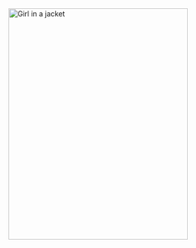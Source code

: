 <html>
<head>
  <link rel="stylesheet" href="/assets/css/style.scss">
  <style>
    header {
      display: none;
    }
  </style>
</head>
<body>
<style> header { display: none; } </style>
<img src="githubPagesImg.png" alt="Girl in a jacket" width="354" height="455">
</body>
</html>
